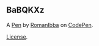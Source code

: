 BaBQKXz
-------


A [Pen](https://codepen.io/romanibba/pen/BaBQKXz) by [RomanIbba](https://codepen.io/romanibba) on [CodePen](https://codepen.io).

[License](https://codepen.io/romanibba/pen/BaBQKXz/license).